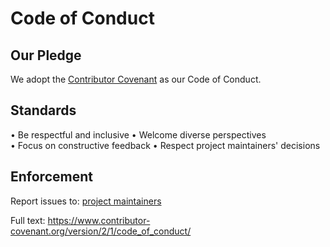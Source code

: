 # Code of Conduct

## Our Pledge

We adopt the [Contributor Covenant](https://www.contributor-covenant.org/) as our Code of Conduct.

## Standards

• Be respectful and inclusive
• Welcome diverse perspectives  
• Focus on constructive feedback
• Respect project maintainers' decisions

## Enforcement

Report issues to: [project maintainers](mailto:conduct@terragonlabs.com)

Full text: https://www.contributor-covenant.org/version/2/1/code_of_conduct/